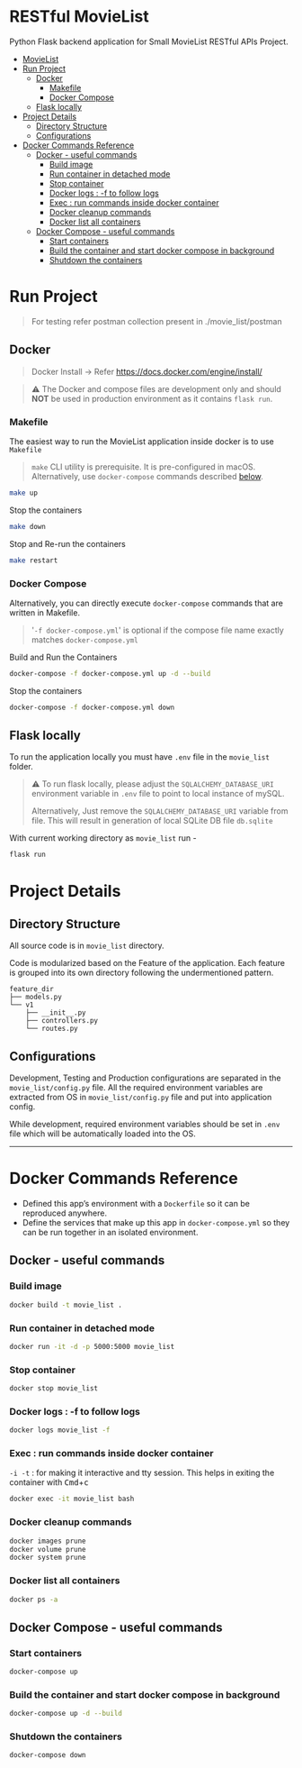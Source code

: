 # RESTful MovieList

Python Flask backend application for Small MovieList RESTful APIs Project.

-   [MovieList](#MovieList)
-   [Run Project](#run-project)
    -   [Docker](#docker)
        -   [Makefile](#makefile)
        -   [Docker Compose](#docker-compose)
    -   [Flask locally](#flask-locally)
-   [Project Details](#project-details)
    -   [Directory Structure](#directory-structure)
    -   [Configurations](#configurations)
-   [Docker Commands Reference](#docker-commands-reference)
    -   [Docker - useful commands](#docker---useful-commands)
        -   [Build image](#build-image)
        -   [Run container in detached mode](#run-container-in-detached-mode)
        -   [Stop container](#stop-container)
        -   [Docker logs : -f to follow logs](#docker-logs---f-to-follow-logs)
        -   [Exec : run commands inside docker container](#exec--run-commands-inside-docker-container)
        -   [Docker cleanup commands](#docker-cleanup-commands)
        -   [Docker list all containers](#docker-list-all-containers)
    -   [Docker Compose - useful commands](#docker-compose---useful-commands)
        -   [Start containers](#start-containers)
        -   [Build the container and start docker compose in background](#build-the-container-and-start-docker-compose-in-background)
        -   [Shutdown the containers](#shutdown-the-containers)

# Run Project

> For testing refer postman collection present in ./movie_list/postman

## Docker

> Docker Install -> Refer https://docs.docker.com/engine/install/

> ⚠️ The Docker and compose files are development only and should **NOT** be used in production environment as it contains `flask run`.

### Makefile

The easiest way to run the MovieList application inside docker is to use `Makefile`

> `make` CLI utility is prerequisite. It is pre-configured in macOS.<br>Alternatively, use `docker-compose` commands described [below](#docker-compose).

```sh
make up
```

Stop the containers

```sh
make down
```

Stop and Re-run the containers

```sh
make restart
```

### Docker Compose

Alternatively, you can directly execute `docker-compose` commands that are written in Makefile.

> '`-f docker-compose.yml`' is optional if the compose file name exactly matches `docker-compose.yml`

Build and Run the Containers

```sh
docker-compose -f docker-compose.yml up -d --build
```

Stop the containers

```sh
docker-compose -f docker-compose.yml down
```

## Flask locally

To run the application locally you must have `.env` file in the `movie_list` folder.

> ⚠️ To run flask locally, please adjust the `SQLALCHEMY_DATABASE_URI` environment variable in `.env` file to point to local instance of mySQL.
>
> Alternatively, Just remove the `SQLALCHEMY_DATABASE_URI` variable from file. This will result in generation of local SQLite DB file `db.sqlite`

With current working directory as `movie_list` run -

```sh
flask run
```

# Project Details

## Directory Structure

All source code is in `movie_list` directory.

Code is modularized based on the Feature of the application. Each feature is grouped into its own directory following the undermentioned pattern.

```
feature_dir
├── models.py
└── v1
    ├── __init__.py
    ├── controllers.py
    └── routes.py
```

## Configurations

Development, Testing and Production configurations are separated in the `movie_list/config.py` file. All the required environment variables are extracted from OS in `movie_list/config.py` file and put into application config.

While development, required environment variables should be set in `.env` file which will be automatically loaded into the OS.

---

# Docker Commands Reference

-   Defined this app’s environment with a `Dockerfile` so it can be reproduced anywhere.
-   Define the services that make up this app in `docker-compose.yml` so they can be run together in an isolated environment.

## Docker - useful commands

### Build image

```sh
docker build -t movie_list .
```

### Run container in detached mode

```sh
docker run -it -d -p 5000:5000 movie_list
```

### Stop container

```sh
docker stop movie_list
```

### Docker logs : -f to follow logs

```sh
docker logs movie_list -f
```

### Exec : run commands inside docker container

`-i -t` : for making it interactive and tty session. This helps in exiting the container with <kbd>Cmd</kbd>+<kbd>c</kbd>

```sh
docker exec -it movie_list bash
```

### Docker cleanup commands

```sh
docker images prune
docker volume prune
docker system prune
```

### Docker list all containers

```sh
docker ps -a
```

## Docker Compose - useful commands

### Start containers

```sh
docker-compose up
```

### Build the container and start docker compose in background

```sh
docker-compose up -d --build
```

### Shutdown the containers

```sh
docker-compose down
```
